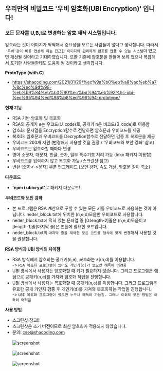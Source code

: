 ## 우리만의 비밀코드 '우비 암호화(UBI Encryption)' 입니다!

### 모든 문자를 U,B,I로 변경하는 암호 제작 시스템입니다.

암호라는 것이 이미지가 딱딱해서 중요성을 모르는 사람들이 많다고 생각합니다.
따라서 `'우비'같이 비를 연상케 하는 친근한 이미지와 편리하게 암호를 만들 수 있는 시스템`이 있으면 개선될 것이라고 기대하였습니다.
또한 기존에 암호문을 만들어 보려 했으나 복잡해서 포기한 사람들한테도 도움이 될 것이라고 생각합니다. 

<strong>ProtoType (with.C)</strong>
- https://shacoding.com/2021/01/29/%ec%9a%b0%eb%a6%ac%eb%a7%8c%ec%9d%98-%eb%b9%84%eb%b0%80%ec%bd%94%eb%93%9c-ubi-%ec%95%94%ed%98%b8%ed%99%94-prototype/

<strong>현재 기능</strong>
- RSA 기반 암호화 및 복호화 
- RSA의 공개키 e는 우코드(U_code)로, 공개키 n은 비코드(B_code)로 이용함
- 암호화: 문자열을 Encryption함수로 전달하면 암호문과 우비코드를 제공
- 복호화: 암호문과 우비코드를 Decryption함수로 전달하면 검증 후 복호문을 제공 
- 우비코드 200개 지원 (변경해서 사용할 것을 권장 / '우비코드와 보안 강화' 참고)
- 우비코드는 암호화할 때마다 변경 
- 영어 소문자, 대문자, 한글, 숫자, 일부 특수기호 처리 가능 (Inko 패키지 이용함)
- 우비코드를 입력하지 않고 복호화 가능 (스크린샷 참고)
- 변환 [숫자<->문자] 부분 업그레이드 (보안 강화, 속도 개선, 암호문 길이 축소)


<strong>다운로드</strong>
- <strong>'npm i ubicrypt'</strong>로 패키지 다운로드!


<strong>우비코드와 보안 강화</strong>
- 본 프로그램은 RSA 계산으로 구할 수 있는 모든 키를 우비코드로 사용하는 것이 아닙니다. neder_block.txt에 위치한 (n,e,d)모음만 우비코드로 사용합니다.
- neder_block.txt에 적혀 있는 문자열 중 [0:length-2]줄은 (n,e,d)모음이고 [length-1]줄(마지막 줄)은 변환에 필요한 코드입니다.
- neder_block.txt의 `마지막 줄을 제외한 모든 코드를 형식에 맞게 변경`해서 사용할 것을 권장합니다.  


<strong>RSA 방식과 UBI 방식의 차이점</strong>
- RSA 방식에서 암호화는 공개키(n,e), 복호화는 키(n,d)를 이용합니다.
<br>-> `RSA 복호화 프로그램이 있어도 개인키(d)가 없으면 해독이 어려움`
- UBI 방식에서 사용자는 암호화할 때 키가 필요하지 않습니다. 그리고 프로그램은 램덤으로 공개키(n,e)를 가져와 암호화 작업을 진행합니다. 
- UBI 방식에서 사용자는 복호화할 때 공개키(n,e)를 이용합니다. 그리고 프로그램은 유효한 공개 키인지 검증 후 개인키(d)를 가져와 복호화하는 작업을 진행합니다. 
<br>-> `UBI 복호화 프로그램이 있으면 누구나 해독이 가능함. 그러나 이외의 모든 방법은 해독이 어려움`

<strong>사용 방법</strong>
- 스크린샷 참고!!
- 스크린샷은 초기 버전이므로 최신 암호화가 적용되지 않았습니다. 
- 문의: cse@shacoding.com<br><br>
![screenshot](https://shacoding.com/image_directory/ubi_test_1.PNG)<br><br>
![screenshot](https://shacoding.com/image_directory/ubi_test_2.PNG)<br><br>
![screenshot](https://shacoding.com/image_directory/ubi_test_out.PNG)
